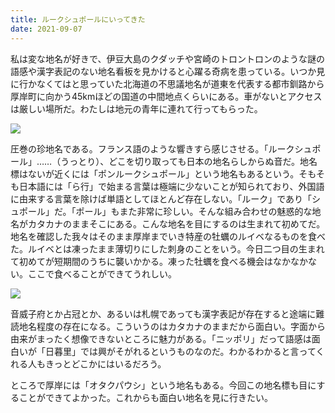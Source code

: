 ```yaml
---
title: ルークシュポールにいってきた
date: 2021-09-07
---
```


私は変な地名が好きで、伊豆大島のクダッチや宮崎のトロントロンのような謎の語感や漢字表記のない地名看板を見かけると心躍る奇病を患っている。いつか見に行かなくてはと思っていた北海道の不思議地名が道東を代表する都市釧路から厚岸町に向かう45kmほどの国道の中間地点くらいにある。車がないとアクセスは厳しい場所だ。わたしは地元の青年に連れて行ってもらった。

![](https://img.xar.sh/i-6r9993G-X2.jpg)

圧巻の珍地名である。フランス語のような響きすら感じさせる。「ルークシュポール」……（うっとり）、どこを切り取っても日本の地名らしからぬ音だ。地名標はないが近くには「ポンルークシュポール」という地名もあるという。そもそも日本語には「ら行」で始まる言葉は極端に少ないことが知られており、外国語に由来する言葉を除けば単語としてほとんど存在しない。「ルーク」であり「シュポール」だ。「ポール」もまた非常に珍しい。そんな組み合わせの魅惑的な地名がカタカナのままそこにある。こんな地名を目にするのは生まれて初めてだ。地名を確認した我々はそのまま厚岸までいき特産の牡蠣のルイベなるものを食べた。ルイベとは凍ったまま薄切りにした刺身のことをいう。今日二つ目の生まれて初めてが短期間のうちに襲いかかる。凍った牡蠣を食べる機会はなかなかない。ここで食べることができてうれしい。

![](https://img.xar.sh/i-64RBXgp-X2.jpg)

音威子府とか占冠とか、あるいは札幌であっても漢字表記が存在すると途端に難読地名程度の存在になる。こういうのはカタカナのままだから面白い。字面から由来がまったく想像できないところに魅力がある。「ニッポリ」だって語感は面白いが「日暮里」では興がそがれるというものなのだ。わかるわかると言ってくれる人もきっとどこかにはいるだろう。

ところで厚岸には「オタクパウシ」という地名もある。今回この地名標も目にすることができてよかった。これからも面白い地名を見に行きたい。
